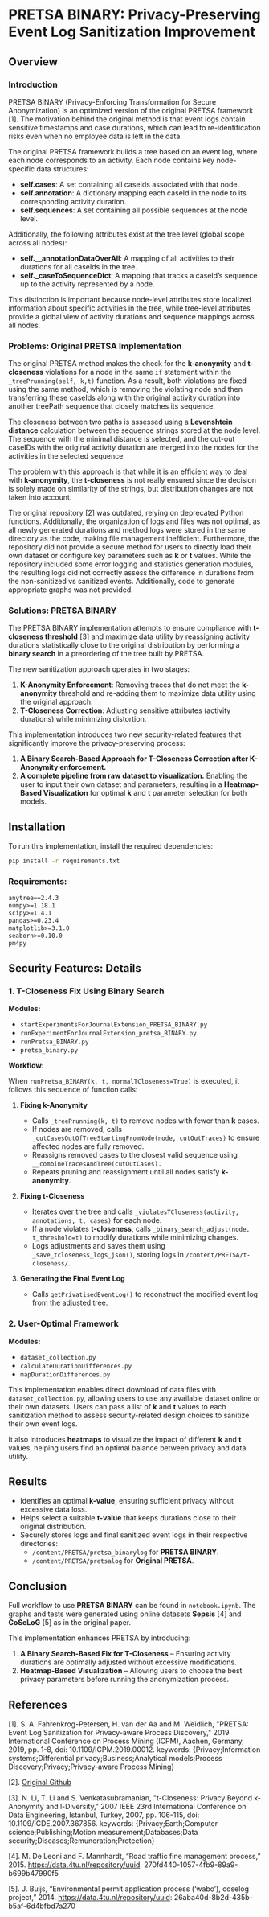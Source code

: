 # PRETSA BINARY: Privacy-Preserving Event Log Sanitization Improvement

## Overview

### Introduction

PRETSA BINARY (Privacy-Enforcing Transformation for Secure Anonymization) is an optimized version of the original PRETSA framework [1]. The motivation behind the original method is that event logs contain sensitive timestamps and case durations, which can lead to re-identification risks even when no employee data is left in the data.

The original PRETSA framework builds a tree based on an event log, where each node corresponds to an activity. Each node contains key node-specific data structures:

- **self.cases**: A set containing all caseIds associated with that node.
- **self.annotation**: A dictionary mapping each caseId in the node to its corresponding activity duration.
- **self.sequences**: A set containing all possible sequences at the node level.

Additionally, the following attributes exist at the tree level (global scope across all nodes):

- **self.__annotationDataOverAll**: A mapping of all activities to their durations for all caseIds in the tree.
- **self._caseToSequenceDict**: A mapping that tracks a caseId’s sequence up to the activity represented by a node.

This distinction is important because node-level attributes store localized information about specific activities in the tree, while tree-level attributes provide a global view of activity durations and sequence mappings across all nodes.

### Problems: Original PRETSA Implementation

The original PRETSA method makes the check for the **k-anonymity** and **t-closeness** violations for a node in the same `if` statement within the `_treePrunning(self, k,t)` function. As a result, both violations are fixed using the same method, which is removing the violating node and then transferring these caseIds along with the original activity duration into another treePath sequence that closely matches its sequence.

The closeness between two paths is assessed using a **Levenshtein distance** calculation between the sequence strings stored at the node level. The sequence with the minimal distance is selected, and the cut-out caseIDs with the original activity duration are merged into the nodes for the activities in the selected sequence. 

The problem with this approach is that while it is an efficient way to deal with **k-anonymity**, the **t-closeness** is not really ensured since the decision is solely made on similarity of the strings, but distribution changes are not taken into account.

The original repository [2] was outdated, relying on deprecated Python functions. Additionally, the organization of logs and files was not optimal, as all newly generated durations and method logs were stored in the same directory as the code, making file management inefficient. Furthermore, the repository did not provide a secure method for users to directly load their own dataset or configure key parameters such as **k** or **t** values. While the repository included some error logging and statistics generation modules, the resulting logs did not correctly assess the difference in durations from the non-sanitized vs sanitized events. Additionally, code to generate appropriate graphs was not provided.

### Solutions: PRETSA BINARY

The PRETSA BINARY implementation attempts to ensure compliance with **t-closeness threshold** [3] and maximize data utility by reassigning activity durations statistically close to the original distribution by performing a **binary search** in a preordering of the tree built by PRETSA.

The new sanitization approach operates in two stages:

1. **K-Anonymity Enforcement**: Removing traces that do not meet the **k-anonymity** threshold and re-adding them to maximize data utility using the original approach.
2. **T-Closeness Correction**: Adjusting sensitive attributes (activity durations) while minimizing distortion.

This implementation introduces two new security-related features that significantly improve the privacy-preserving process:

1. **A Binary Search-Based Approach for T-Closeness Correction after K-Anonymity enforcement.**
2. **A complete pipeline from raw dataset to visualization.** Enabling the user to input their own dataset and parameters, resulting in a **Heatmap-Based Visualization** for optimal **k** and **t** parameter selection for both models.

## Installation

To run this implementation, install the required dependencies:

```sh
pip install -r requirements.txt
```

### Requirements:

```txt
anytree==2.4.3
numpy>=1.18.1
scipy>=1.4.1
pandas>=0.23.4
matplotlib>=3.1.0
seaborn>=0.10.0
pm4py
```

## Security Features: Details

### 1. T-Closeness Fix Using Binary Search

**Modules:**
- `startExperimentsForJournalExtension_PRETSA_BINARY.py`
- `runExperimentForJournalExtension_pretsa_BINARY.py`
- `runPretsa_BINARY.py`
- `pretsa_binary.py`

**Workflow:**

When `runPretsa_BINARY(k, t, normalTCloseness=True)` is executed, it follows this sequence of function calls:

1. **Fixing k-Anonymity**
   - Calls `_treePrunning(k, t)` to remove nodes with fewer than **k** cases.
   - If nodes are removed, calls `_cutCasesOutOfTreeStartingFromNode(node, cutOutTraces)` to ensure affected nodes are fully removed.
   - Reassigns removed cases to the closest valid sequence using `__combineTracesAndTree(cutOutCases).`
   - Repeats pruning and reassignment until all nodes satisfy **k-anonymity**.

2. **Fixing t-Closeness**
   - Iterates over the tree and calls `_violatesTCloseness(activity, annotations, t, cases)` for each node.
   - If a node violates **t-closeness**, calls `_binary_search_adjust(node, t_threshold=t)` to modify durations while minimizing changes.
   - Logs adjustments and saves them using `_save_tcloseness_logs_json()`, storing logs in `/content/PRETSA/t-closeness/`.

3. **Generating the Final Event Log**
   - Calls `getPrivatisedEventLog()` to reconstruct the modified event log from the adjusted tree.

### 2. User-Optimal Framework

**Modules:**
- `dataset_collection.py`
- `calculateDurationDifferences.py`
- `mapDurationDifferences.py`

This implementation enables direct download of data files with `dataset_collection.py`, allowing users to use any available dataset online or their own datasets. Users can pass a list of **k** and **t** values to each sanitization method to assess security-related design choices to sanitize their own event logs.

It also introduces **heatmaps** to visualize the impact of different **k** and **t** values, helping users find an optimal balance between privacy and data utility.

## Results

- Identifies an optimal **k-value**, ensuring sufficient privacy without excessive data loss.
- Helps select a suitable **t-value** that keeps durations close to their original distribution.
- Securely stores logs and final sanitized event logs in their respective directories:
  - `/content/PRETSA/pretsa_binarylog` for **PRETSA BINARY**.
  - `/content/PRETSA/pretsalog` for **Original PRETSA**.

## Conclusion

Full workflow to use **PRETSA BINARY** can be found in `notebook.ipynb`. The graphs and tests were generated using online datasets **Sepsis** [4] and **CoSeLoG** [5] as in the original paper.

This implementation enhances PRETSA by introducing:

1. **A Binary Search-Based Fix for T-Closeness** – Ensuring activity durations are optimally adjusted without excessive modifications.
2. **Heatmap-Based Visualization** – Allowing users to choose the best privacy parameters before running the anonymization process.

## References

[1]. S. A. Fahrenkrog-Petersen, H. van der Aa and M. Weidlich, "PRETSA: Event Log Sanitization for Privacy-aware Process Discovery," 2019 International Conference on Process Mining (ICPM), Aachen, Germany, 2019, pp. 1-8, doi: 10.1109/ICPM.2019.00012.
keywords: {Privacy;Information systems;Differential privacy;Business;Analytical models;Process Discovery;Privacy;Privacy-aware Process Mining}

[2]. [Original Github](https://github.com/samadeusfp/PRETSA)

[3]. N. Li, T. Li and S. Venkatasubramanian, "t-Closeness: Privacy Beyond k-Anonymity and l-Diversity," 2007 IEEE 23rd International Conference on Data Engineering, Istanbul, Turkey, 2007, pp. 106-115, doi: 10.1109/ICDE.2007.367856.
keywords: {Privacy;Earth;Computer science;Publishing;Motion measurement;Databases;Data security;Diseases;Remuneration;Protection}

[4]. M. De Leoni and F. Mannhardt, “Road traffic fine
management process,” 2015. https://data.4tu.nl/repository/uuid:
270fd440-1057-4fb9-89a9-b699b47990f5

[5]. J. Buijs, “Environmental permit application process
(‘wabo’), coselog project,” 2014. https://data.4tu.nl/repository/uuid:
26aba40d-8b2d-435b-b5af-6d4bfbd7a270

